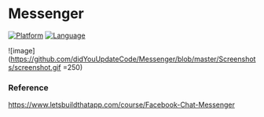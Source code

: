 # Messenger

[![Platform](http://img.shields.io/badge/platform-iOS-blue.svg?style=flat)](https://developer.apple.com/iphone/index.action)
[![Language](http://img.shields.io/badge/language-Swift-FF9D2B.svg?style=flat)](https://developer.apple.com/swift)

![image](https://github.com/didYouUpdateCode/Messenger/blob/master/Screenshots/screenshot.gif =250)

### Reference
https://www.letsbuildthatapp.com/course/Facebook-Chat-Messenger
